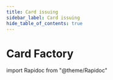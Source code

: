 ```yaml
---
title: Card issuing
sidebar_label: Card issuing 
hide_table_of_contents: true
---
```


# Card Factory

import Rapidoc from "@theme/Rapidoc"

<Rapidoc apiUrl="/v2.0/cardfactory" isRelative="true">
</Rapidoc>

